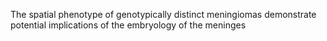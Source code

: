 The spatial phenotype of genotypically distinct meningiomas demonstrate potential implications of the embryology of the meninges
